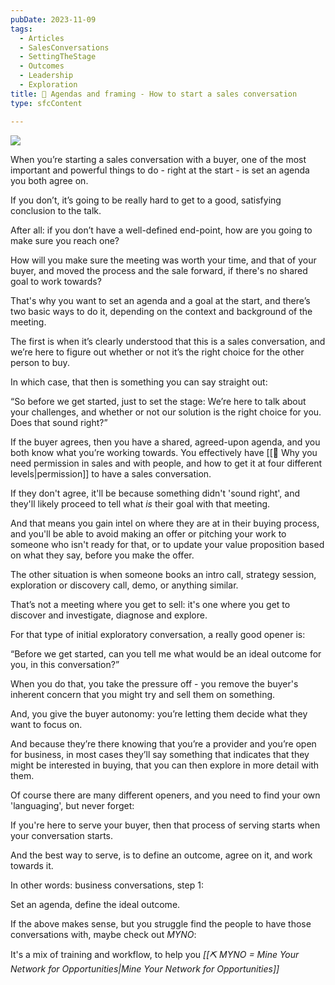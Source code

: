 ```yaml
---
pubDate: 2023-11-09
tags:
  - Articles
  - SalesConversations
  - SettingTheStage
  - Outcomes
  - Leadership
  - Exploration
title: 📄 Agendas and framing - How to start a sales conversation
type: sfcContent

---
```

![](Media/SalesFlowCoach.app_Agendas-framing-and-how-to-start-a-sales-conversation_MartinStellar.jpg)

When you’re starting a sales conversation with a buyer, one of the most important and powerful things to do - right at the start - is set an agenda you both agree on.

If you don’t, it’s going to be really hard to get to a good, satisfying conclusion to the talk.

After all: if you don’t have a well-defined end-point, how are you going to make sure you reach one?

How will you make sure the meeting was worth your time, and that of your buyer, and moved the process and the sale forward, if there's no shared goal to work towards?

That's why you want to set an agenda and a goal at the start, and there’s two basic ways to do it, depending on the context and background of the meeting.

The first is when it’s clearly understood that this is a sales conversation, and we’re here to figure out whether or not it’s the right choice for the other person to buy.

In which case, that then is something you can say straight out:

“So before we get started, just to set the stage: We’re here to talk about your challenges, and whether or not our solution is the right choice for you. Does that sound right?”

If the buyer agrees, then you have a shared, agreed-upon agenda, and you both know what you’re working towards. You effectively have [[📄 Why you need permission in sales and with people, and how to get it at four different levels|permission]] to have a sales conversation.

If they don't agree, it'll be because something didn't 'sound right', and they'll likely proceed to tell what *is* their goal with that meeting.

And that means you gain intel on where they are at in their buying process, and you'll be able to avoid making an offer or pitching your work to someone who isn't ready for that, or to update your value proposition based on what they say, before you make the offer. 

The other situation is when someone books an intro call, strategy session, exploration or discovery call, demo, or anything similar.

That’s not a meeting where you get to sell: it's one where you get to discover and investigate, diagnose and explore. 

For that type of initial exploratory conversation, a really good opener is:

“Before we get started, can you tell me what would be an ideal outcome for you, in this conversation?”

When you do that, you take the pressure off - you remove the buyer's inherent concern that you might try and sell them on something. 

And, you give the buyer autonomy: you’re letting them decide what they want to focus on.

And because they’re there knowing that you’re a provider and you’re open for business, in most cases they’ll say something that indicates that they might be interested in buying, that you can then explore in more detail with them.

Of course there are many different openers, and you need to find your own 'languaging', but never forget:

If you're here to serve your buyer, then that process of serving starts when your conversation starts.

And the best way to serve, is to define an outcome, agree on it, and work towards it.

In other words: business conversations, step 1:

Set an agenda, define the ideal outcome.

If the above makes sense, but you struggle find the people to have those conversations with, maybe check out *MYNO*:

It's a mix of training and workflow, to help you *[[⛏️ MYNO = Mine Your Network for Opportunities|Mine Your Network for Opportunities]]*
